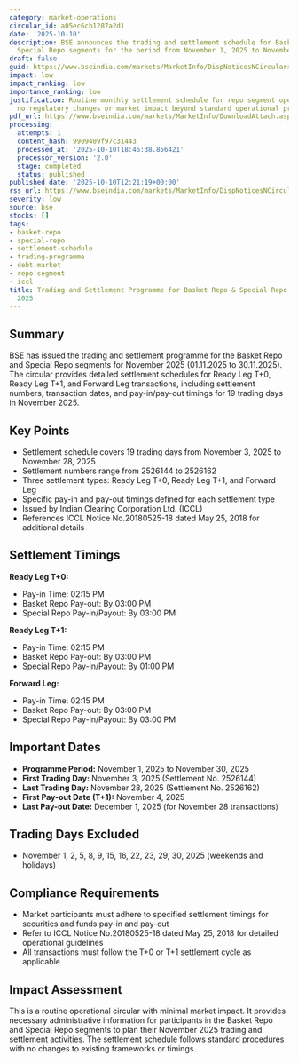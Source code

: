 ```yaml
---
category: market-operations
circular_id: a05ec6cb1287a2d1
date: '2025-10-10'
description: BSE announces the trading and settlement schedule for Basket Repo and
  Special Repo segments for the period from November 1, 2025 to November 30, 2025.
draft: false
guid: https://www.bseindia.com/markets/MarketInfo/DispNoticesNCirculars.aspx?Noticeid={A49CB1A3-249E-43C1-9521-FB808394B612}&noticeno=20251010-33&dt=10/10/2025&icount=33&totcount=72&flag=0
impact: low
impact_ranking: low
importance_ranking: low
justification: Routine monthly settlement schedule for repo segment operations with
  no regulatory changes or market impact beyond standard operational procedures
pdf_url: https://www.bseindia.com/markets/MarketInfo/DownloadAttach.aspx?id=20251010-33&attachedId=
processing:
  attempts: 1
  content_hash: 9909409f97c31443
  processed_at: '2025-10-10T18:46:38.856421'
  processor_version: '2.0'
  stage: completed
  status: published
published_date: '2025-10-10T12:21:19+00:00'
rss_url: https://www.bseindia.com/markets/MarketInfo/DispNoticesNCirculars.aspx?Noticeid={A49CB1A3-249E-43C1-9521-FB808394B612}&noticeno=20251010-33&dt=10/10/2025&icount=33&totcount=72&flag=0
severity: low
source: bse
stocks: []
tags:
- basket-repo
- special-repo
- settlement-schedule
- trading-programme
- debt-market
- repo-segment
- iccl
title: Trading and Settlement Programme for Basket Repo & Special Repo Segment - November
  2025
---
```


## Summary

BSE has issued the trading and settlement programme for the Basket Repo and Special Repo segments for November 2025 (01.11.2025 to 30.11.2025). The circular provides detailed settlement schedules for Ready Leg T+0, Ready Leg T+1, and Forward Leg transactions, including settlement numbers, transaction dates, and pay-in/pay-out timings for 19 trading days in November 2025.

## Key Points

- Settlement schedule covers 19 trading days from November 3, 2025 to November 28, 2025
- Settlement numbers range from 2526144 to 2526162
- Three settlement types: Ready Leg T+0, Ready Leg T+1, and Forward Leg
- Specific pay-in and pay-out timings defined for each settlement type
- Issued by Indian Clearing Corporation Ltd. (ICCL)
- References ICCL Notice No.20180525-18 dated May 25, 2018 for additional details

## Settlement Timings

**Ready Leg T+0:**
- Pay-in Time: 02:15 PM
- Basket Repo Pay-out: By 03:00 PM
- Special Repo Pay-in/Payout: By 03:00 PM

**Ready Leg T+1:**
- Pay-in Time: 02:15 PM
- Basket Repo Pay-out: By 03:00 PM
- Special Repo Pay-in/Payout: By 01:00 PM

**Forward Leg:**
- Pay-in Time: 02:15 PM
- Basket Repo Pay-out: By 03:00 PM
- Special Repo Pay-in/Payout: By 03:00 PM

## Important Dates

- **Programme Period:** November 1, 2025 to November 30, 2025
- **First Trading Day:** November 3, 2025 (Settlement No. 2526144)
- **Last Trading Day:** November 28, 2025 (Settlement No. 2526162)
- **First Pay-out Date (T+1):** November 4, 2025
- **Last Pay-out Date:** December 1, 2025 (for November 28 transactions)

## Trading Days Excluded

- November 1, 2, 5, 8, 9, 15, 16, 22, 23, 29, 30, 2025 (weekends and holidays)

## Compliance Requirements

- Market participants must adhere to specified settlement timings for securities and funds pay-in and pay-out
- Refer to ICCL Notice No.20180525-18 dated May 25, 2018 for detailed operational guidelines
- All transactions must follow the T+0 or T+1 settlement cycle as applicable

## Impact Assessment

This is a routine operational circular with minimal market impact. It provides necessary administrative information for participants in the Basket Repo and Special Repo segments to plan their November 2025 trading and settlement activities. The settlement schedule follows standard procedures with no changes to existing frameworks or timings.